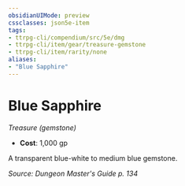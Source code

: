 ```yaml
---
obsidianUIMode: preview
cssclasses: json5e-item
tags:
- ttrpg-cli/compendium/src/5e/dmg
- ttrpg-cli/item/gear/treasure-gemstone
- ttrpg-cli/item/rarity/none
aliases: 
- "Blue Sapphire"
---
```

# Blue Sapphire
*Treasure (gemstone)*  


- **Cost**: 1,000 gp

A transparent blue-white to medium blue gemstone.

*Source: Dungeon Master's Guide p. 134*